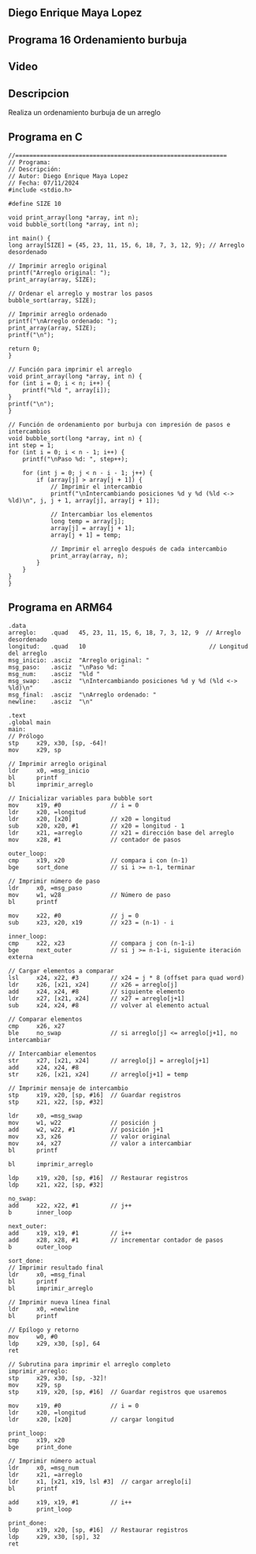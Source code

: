 ## Diego Enrique Maya Lopez 
## Programa 16 Ordenamiento burbuja

## Video


## Descripcion 
 Realiza un ordenamiento burbuja de un arreglo

## Programa en C
    //============================================================
    // Programa: 
    // Descripción: 
    // Autor: Diego Enrique Maya Lopez
    // Fecha: 07/11/2024
    #include <stdio.h>

    #define SIZE 10

    void print_array(long *array, int n);
    void bubble_sort(long *array, int n);

    int main() {
    long array[SIZE] = {45, 23, 11, 15, 6, 18, 7, 3, 12, 9}; // Arreglo desordenado

    // Imprimir arreglo original
    printf("Arreglo original: ");
    print_array(array, SIZE);

    // Ordenar el arreglo y mostrar los pasos
    bubble_sort(array, SIZE);

    // Imprimir arreglo ordenado
    printf("\nArreglo ordenado: ");
    print_array(array, SIZE);
    printf("\n");

    return 0;
    }

    // Función para imprimir el arreglo
    void print_array(long *array, int n) {
    for (int i = 0; i < n; i++) {
        printf("%ld ", array[i]);
    }
    printf("\n");
    }

    // Función de ordenamiento por burbuja con impresión de pasos e intercambios
    void bubble_sort(long *array, int n) {
    int step = 1;
    for (int i = 0; i < n - 1; i++) {
        printf("\nPaso %d: ", step++);

        for (int j = 0; j < n - i - 1; j++) {
            if (array[j] > array[j + 1]) {
                // Imprimir el intercambio
                printf("\nIntercambiando posiciones %d y %d (%ld <-> %ld)\n", j, j + 1, array[j], array[j + 1]);

                // Intercambiar los elementos
                long temp = array[j];
                array[j] = array[j + 1];
                array[j + 1] = temp;

                // Imprimir el arreglo después de cada intercambio
                print_array(array, n);
            }
        }
    }
    }


## Programa en ARM64   
    .data
    arreglo:    .quad   45, 23, 11, 15, 6, 18, 7, 3, 12, 9  // Arreglo desordenado
    longitud:   .quad   10                                   // Longitud del arreglo
    msg_inicio: .asciz  "Arreglo original: "
    msg_paso:   .asciz  "\nPaso %d: "
    msg_num:    .asciz  "%ld "
    msg_swap:   .asciz  "\nIntercambiando posiciones %d y %d (%ld <-> %ld)\n"
    msg_final:  .asciz  "\nArreglo ordenado: "
    newline:    .asciz  "\n"

    .text
    .global main
    main:
    // Prólogo
    stp     x29, x30, [sp, -64]!
    mov     x29, sp

    // Imprimir arreglo original
    ldr     x0, =msg_inicio
    bl      printf
    bl      imprimir_arreglo

    // Inicializar variables para bubble sort
    mov     x19, #0              // i = 0
    ldr     x20, =longitud       
    ldr     x20, [x20]           // x20 = longitud
    sub     x20, x20, #1         // x20 = longitud - 1
    ldr     x21, =arreglo        // x21 = dirección base del arreglo
    mov     x28, #1              // contador de pasos

    outer_loop:
    cmp     x19, x20             // compara i con (n-1)
    bge     sort_done            // si i >= n-1, terminar
    
    // Imprimir número de paso
    ldr     x0, =msg_paso
    mov     w1, w28              // Número de paso
    bl      printf
    
    mov     x22, #0              // j = 0
    sub     x23, x20, x19        // x23 = (n-1) - i

    inner_loop:
    cmp     x22, x23             // compara j con (n-1-i)
    bge     next_outer           // si j >= n-1-i, siguiente iteración externa
    
    // Cargar elementos a comparar
    lsl     x24, x22, #3         // x24 = j * 8 (offset para quad word)
    ldr     x26, [x21, x24]      // x26 = arreglo[j]
    add     x24, x24, #8         // siguiente elemento
    ldr     x27, [x21, x24]      // x27 = arreglo[j+1]
    sub     x24, x24, #8         // volver al elemento actual
    
    // Comparar elementos
    cmp     x26, x27
    ble     no_swap              // si arreglo[j] <= arreglo[j+1], no intercambiar
    
    // Intercambiar elementos
    str     x27, [x21, x24]      // arreglo[j] = arreglo[j+1]
    add     x24, x24, #8
    str     x26, [x21, x24]      // arreglo[j+1] = temp
    
    // Imprimir mensaje de intercambio
    stp     x19, x20, [sp, #16]  // Guardar registros
    stp     x21, x22, [sp, #32]
    
    ldr     x0, =msg_swap
    mov     w1, w22              // posición j
    add     w2, w22, #1          // posición j+1
    mov     x3, x26              // valor original
    mov     x4, x27              // valor a intercambiar
    bl      printf
    
    bl      imprimir_arreglo
    
    ldp     x19, x20, [sp, #16]  // Restaurar registros
    ldp     x21, x22, [sp, #32]

    no_swap:
    add     x22, x22, #1         // j++
    b       inner_loop

    next_outer:
    add     x19, x19, #1         // i++
    add     x28, x28, #1         // incrementar contador de pasos
    b       outer_loop

    sort_done:
    // Imprimir resultado final
    ldr     x0, =msg_final
    bl      printf
    bl      imprimir_arreglo
    
    // Imprimir nueva línea final
    ldr     x0, =newline
    bl      printf
    
    // Epílogo y retorno
    mov     w0, #0
    ldp     x29, x30, [sp], 64
    ret

    // Subrutina para imprimir el arreglo completo
    imprimir_arreglo:
    stp     x29, x30, [sp, -32]!
    mov     x29, sp
    stp     x19, x20, [sp, #16]  // Guardar registros que usaremos
    
    mov     x19, #0              // i = 0
    ldr     x20, =longitud
    ldr     x20, [x20]           // cargar longitud

    print_loop:
    cmp     x19, x20
    bge     print_done
    
    // Imprimir número actual
    ldr     x0, =msg_num
    ldr     x21, =arreglo
    ldr     x1, [x21, x19, lsl #3]  // cargar arreglo[i]
    bl      printf
    
    add     x19, x19, #1         // i++
    b       print_loop

    print_done:
    ldp     x19, x20, [sp, #16]  // Restaurar registros
    ldp     x29, x30, [sp], 32
    ret
